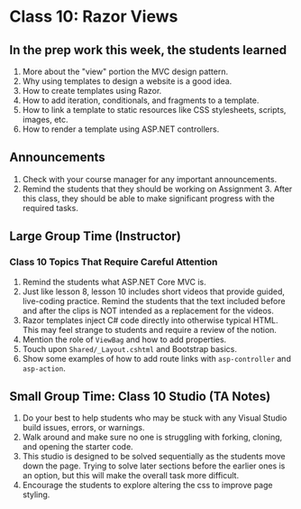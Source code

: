 # Class 10: Razor Views

## In the prep work this week, the students learned

1. More about the "view" portion the MVC design pattern.
1. Why using templates to design a website is a good idea.
1. How to create templates using Razor.
1. How to add iteration, conditionals, and fragments to a template.
1. How to link a template to static resources like CSS stylesheets, scripts, images, etc.
1. How to render a template using ASP.NET controllers.

## Announcements

1. Check with your course manager for any important announcements.
1. Remind the students that they should be working on Assignment 3. After this class, they should be able to make significant progress with the required tasks.

## Large Group Time (Instructor)

### Class 10 Topics That Require Careful Attention

1. Remind the students what ASP.NET Core MVC is.
1. Just like lesson 8, lesson 10 includes short videos that provide guided, live-coding practice. Remind the students that the text included before and after the clips is NOT intended as a replacement for the videos.
1. Razor templates inject C# code directly into otherwise typical HTML. This may feel strange to students and require a review of the notion.
1. Mention the role of ``ViewBag`` and how to add properties.
1. Touch upon ``Shared/_Layout.cshtml`` and Bootstrap basics.
1. Show some examples of how to add route links with ``asp-controller`` and ``asp-action``.

## Small Group Time: Class 10 Studio (TA Notes)

1. Do your best to help students who may be stuck with any Visual Studio build issues, errors, or warnings.
1. Walk around and make sure no one is struggling with forking, cloning, and opening the starter code.
1. This studio is designed to be solved sequentially as the students move down the page. Trying to solve later sections before the earlier ones is an option, but this will make the overall task more difficult.
1. Encourage the students to explore altering the css to improve page styling.
